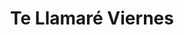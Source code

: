 ---
title: "Te Llamaré Viernes"
url: /ciudad-autonoma-de-buenos-aires/te-llamare-viernes/
shop: Bücher
---